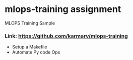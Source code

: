 # mlops-training assignment
MLOPS Training Sample

### Link: https://github.com/karmarv/mlops-training
- Setup a Makefile
- Automate Py code Ops

